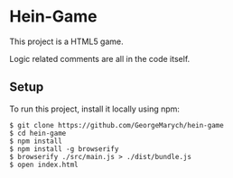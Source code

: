 # Hein-Game 

This project is a HTML5 game.

Logic related comments are all in the code itself.
	
## Setup
To run this project, install it locally using npm:

```
$ git clone https://github.com/GeorgeMarych/hein-game
$ cd hein-game
$ npm install
$ npm install -g browserify
$ browserify ./src/main.js > ./dist/bundle.js
$ open index.html
```

